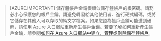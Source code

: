 >[AZURE.IMPORTANT] 儲存體帳戶金鑰很類似儲存體帳戶的根密碼。請務必小心保護您的帳戶金鑰。請避免轉發給其他使用者、進行硬式編碼，或將它儲存在其他人可以存取的純文字檔案。如果您認為帳戶金鑰可能遭到破解，請使用 Azure 入口網站重新產生帳戶金鑰。若要了解如何重新產生帳戶金鑰，請參閱[如何在 Azure 入口網站中建立、管理或刪除儲存體帳戶](../articles/storage/storage-create-storage-account.md#manage-your-storage-account)。

<!---HONumber=AcomDC_0420_2016-->